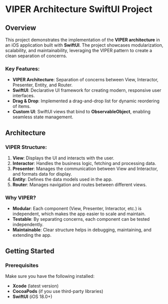 # VIPER Architecture SwiftUI Project

## Overview
This project demonstrates the implementation of the **VIPER architecture** in an iOS application built with **SwiftUI**. The project showcases modularization, scalability, and maintainability, leveraging the VIPER pattern to create a clean separation of concerns.

### Key Features:
- **VIPER Architecture**: Separation of concerns between View, Interactor, Presenter, Entity, and Router.
- **SwiftUI**: Declarative UI framework for creating modern, responsive user interfaces.
- **Drag & Drop**: Implemented a drag-and-drop list for dynamic reordering of items.
- **Custom UI**: SwiftUI views that bind to **ObservableObject**, enabling seamless state management.

## Architecture

### VIPER Structure:
1. **View**: Displays the UI and interacts with the user.
2. **Interactor**: Handles the business logic, fetching and processing data.
3. **Presenter**: Manages the communication between View and Interactor, and formats data for display.
4. **Entity**: Defines the data models used in the app.
5. **Router**: Manages navigation and routes between different views.

### Why VIPER?
- **Modular**: Each component (View, Presenter, Interactor, etc.) is independent, which makes the app easier to scale and maintain.
- **Testable**: By separating concerns, each component can be tested independently.
- **Maintainable**: Clear structure helps in debugging, maintaining, and extending the app.

## Getting Started

### Prerequisites
Make sure you have the following installed:
- **Xcode** (latest version)
- **CocoaPods** (if you use third-party libraries)
- **SwiftUI** (iOS 18.0+)
